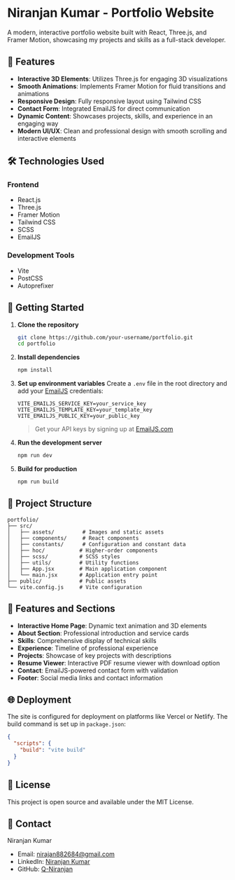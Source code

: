 # Niranjan Kumar - Portfolio Website

A modern, interactive portfolio website built with React, Three.js, and Framer Motion, showcasing my projects and skills as a full-stack developer.

## 🌟 Features

- **Interactive 3D Elements**: Utilizes Three.js for engaging 3D visualizations
- **Smooth Animations**: Implements Framer Motion for fluid transitions and animations
- **Responsive Design**: Fully responsive layout using Tailwind CSS
- **Contact Form**: Integrated EmailJS for direct communication
- **Dynamic Content**: Showcases projects, skills, and experience in an engaging way
- **Modern UI/UX**: Clean and professional design with smooth scrolling and interactive elements

## 🛠️ Technologies Used

### Frontend

- React.js
- Three.js
- Framer Motion
- Tailwind CSS
- SCSS
- EmailJS

### Development Tools

- Vite
- PostCSS
- Autoprefixer

## 🚀 Getting Started

1. **Clone the repository**

   ```bash
   git clone https://github.com/your-username/portfolio.git
   cd portfolio
   ```

2. **Install dependencies**

   ```bash
   npm install
   ```

3. **Set up environment variables**
   Create a `.env` file in the root directory and add your [EmailJS](https://www.emailjs.com/) credentials:

   ```env
   VITE_EMAILJS_SERVICE_KEY=your_service_key
   VITE_EMAILJS_TEMPLATE_KEY=your_template_key
   VITE_EMAILJS_PUBLIC_KEY=your_public_key
   ```

   > Get your API keys by signing up at [EmailJS.com](https://www.emailjs.com/)

4. **Run the development server**

   ```bash
   npm run dev
   ```

5. **Build for production**
   ```bash
   npm run build
   ```

## 📁 Project Structure

```
portfolio/
├── src/
│   ├── assets/         # Images and static assets
│   ├── components/     # React components
│   ├── constants/      # Configuration and constant data
│   ├── hoc/           # Higher-order components
│   ├── scss/          # SCSS styles
│   ├── utils/         # Utility functions
│   ├── App.jsx        # Main application component
│   └── main.jsx       # Application entry point
├── public/            # Public assets
└── vite.config.js     # Vite configuration
```

## 🎨 Features and Sections

- **Interactive Home Page**: Dynamic text animation and 3D elements
- **About Section**: Professional introduction and service cards
- **Skills**: Comprehensive display of technical skills
- **Experience**: Timeline of professional experience
- **Projects**: Showcase of key projects with descriptions
- **Resume Viewer**: Interactive PDF resume viewer with download option
- **Contact**: EmailJS-powered contact form with validation
- **Footer**: Social media links and contact information

## 🌐 Deployment

The site is configured for deployment on platforms like Vercel or Netlify. The build command is set up in `package.json`:

```json
{
  "scripts": {
    "build": "vite build"
  }
}
```

## 📄 License

This project is open source and available under the MIT License.

## 🤝 Contact

Niranjan Kumar

- Email: nirajan882684@gmail.com
- LinkedIn: [Niranjan Kumar](https://www.linkedin.com/in/niranjan-kumar-144243223)
- GitHub: [Q-Niranjan](https://github.com/Q-Niranjan)
